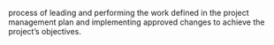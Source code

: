  process of leading and performing the work defined in the project management plan and implementing approved changes to achieve the project’s objectives.
